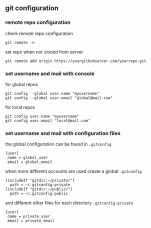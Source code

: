 ## git configuration

### remote repo configuration

check remote repo configuration
```
git remote -v
```

set repo when not cloned from server
```
git remote add origin https://yourgithubserver.com/yourrepo.git
```

### set username and mail with console

for global repos
```
git config --global user.name "myusername"
git config --global user.email "global@mail.com"
```

for local repos
```
git config user.name "myusername"
git config user.email "local@mail.com"
```


### set username and mail with configuration files

the global configuration can be found in `.gitconfig` 
```
[user]
 name = global_user
 email = global_email
```

when more different accounts are used create a global `.gitconfig` 
```
[includeIf "gitdir:~/private/"]
  path = ~/.gitconfig-private
[includeIf "gitdir:~/public/"]
  path = ~/.gitconfig-public
```

and different other files for each directory `.gitconfig-private` 
```
[user]
 name = private_user
 email = private_email
```